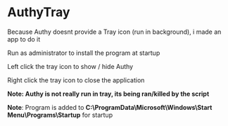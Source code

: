 # AuthyTray
 Because Authy doesnt provide a Tray icon (run in background), i made an app to do it

Run as administrator to install the program at startup

Left click the tray icon to show / hide Authy

Right click the tray icon to close the application

**Note: Authy is not really run in tray, its being ran/killed by the script**

**Note**: Program is added to __C:\ProgramData\Microsoft\Windows\Start Menu\Programs\Startup__ for startup
